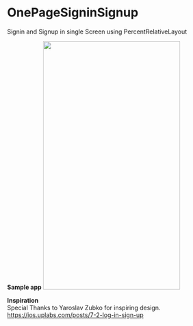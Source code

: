 # OnePageSigninSignup
Signin and Signup in single Screen using PercentRelativeLayout

**Sample app**
<img src="https://raw.githubusercontent.com/irfaan008/OnePageSigninSignup/master/onePageLoginSignup.gif" width="320" height="580"><br>

**Inspiration**
<br>
Special Thanks to Yaroslav Zubko for inspiring design.<br>
https://ios.uplabs.com/posts/7-2-log-in-sign-up
